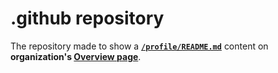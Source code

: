 <h1>.github repository</h1>
<p>The repository made to show a <strong><code><a href="https://github.com/Power-Zone/.github/profile/README.md".>/profile/README.md</a></code></strong> content on <strong>organization's <a href="https://github.com/Power-Zone">Overview page</a></strong>.</p>
